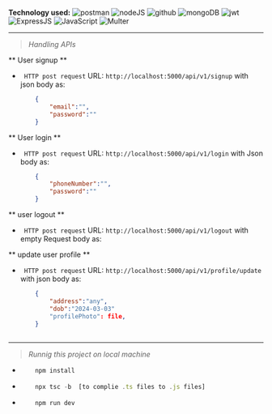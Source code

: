 **Technology used:**  ![postman](https://res.cloudinary.com/djmev9ppr/image/upload/v1705335363/icons/postman.png) ![nodeJS](https://res.cloudinary.com/djmev9ppr/image/upload/v1705335362/icons/nodejs.png) ![github](https://res.cloudinary.com/djmev9ppr/image/upload/v1705335362/icons/github.png) ![mongoDB](https://res.cloudinary.com/djmev9ppr/image/upload/v1705335362/icons/mongo%20db.png)  ![jwt](https://res.cloudinary.com/djmev9ppr/image/upload/v1705335362/icons/jwt.png)  ![ExpressJS](https://res.cloudinary.com/djmev9ppr/image/upload/v1705333416/icons/Expressjs.png)  ![JavaScript](https://res.cloudinary.com/djmev9ppr/image/upload/v1705071655/icons/js.png) ![Multer]()


---
> *Handling APIs*

** User signup **
- ` HTTP post request` URL: `http://localhost:5000/api/v1/signup`  with json body as:
    ```Json
        {
            "email":"",
            "password":""
        }
    ```

** User login **
- ` HTTP post request` URL: `http://localhost:5000/api/v1/login`  with Json body as:
    ```Json
        {
            "phoneNumber":"",
            "password":""
        }
    ```

** user logout **
- ` HTTP post request` URL: `http://localhost:5000/api/v1/logout`  with empty Request body as:
    


** update user profile **
- ` HTTP post request` URL: `http://localhost:5000/api/v1/profile/update`  with json body as:
    ```Json
        {
            "address":"any",
            "dob":"2024-03-03"
            "profilePhoto": file,
        }
        
    ```



---
> *Runnig this project on local machine*
-   ```Javascript
        npm install 
    ```

-   ```Javascript
        npx tsc -b  [to complie .ts files to .js files] 
    ```

-   ```Javascript
        npm run dev 
    ```
